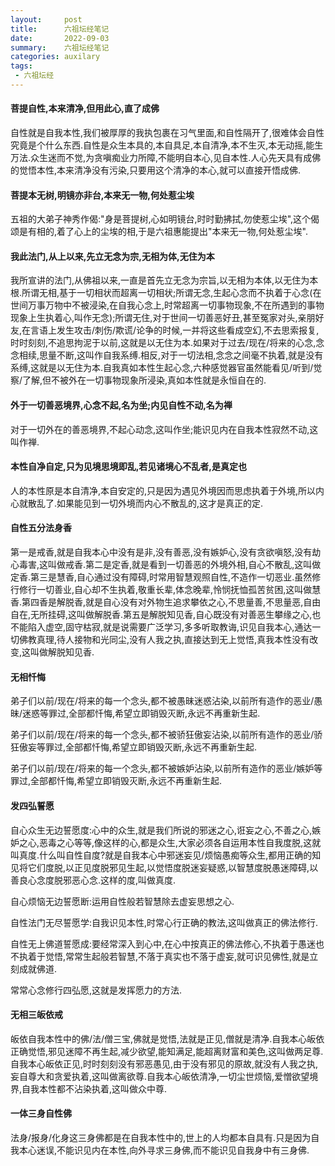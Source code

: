 ```yaml
---
layout:     post
title:      六祖坛经笔记
date:       2022-09-03
summary:    六祖坛经笔记
categories: auxilary
tags:
 - 六祖坛经
---
```


#### 菩提自性,本来清净,但用此心,直了成佛

自性就是自我本性,我们被厚厚的我执包裹在习气里面,和自性隔开了,很难体会自性究竟是个什么东西.自性是众生本具的,本自具足,本自清净,本不生灭,本无动摇,能生万法.众生迷而不觉,为贪嗔痴业力所障,不能明自本心,见自本性.人心先天具有成佛的觉悟本性,本来清净没有污染,只要用这个清净的本心,就可以直接开悟成佛.

#### 菩提本无树,明镜亦非台,本来无一物,何处惹尘埃

五祖的大弟子神秀作偈:"身是菩提树,心如明镜台,时时勤拂拭,勿使惹尘埃",这个偈颂是有相的,着了心上的尘埃的相,于是六祖惠能提出"本来无一物,何处惹尘埃".

#### 我此法门,从上以来,先立无念为宗,无相为体,无住为本

我所宣讲的法门,从佛祖以来,一直是首先立无念为宗旨,以无相为本体,以无住为本根.所谓无相,基于一切相状而超离一切相状;所谓无念,生起心念而不执着于心念(在世间万事万物中不被浸染,在自我心念上,时常超离一切事物现象,不在所遇到的事物现象上生执着心,叫作无念);所谓无住,对于世间一切善恶好丑,甚至冤家对头,亲朋好友,在言语上发生攻击/刺伤/欺谎/论争的时候,一并将这些看成空幻,不去思索报复,时时刻刻,不追思拘泥于以前,这就是以无住为本.如果对于过去/现在/将来的心念,念念相续,思量不断,这叫作自我系缚.相反,对于一切法相,念念之间毫不执着,就是没有系缚,这就是以无住为本.自我真如本性生起心念,六种感觉器官虽然能看见/听到/觉察/了解,但不被外在一切事物现象所浸染,真如本性就是永恒自在的.

#### 外于一切善恶境界,心念不起,名为坐;内见自性不动,名为禅

对于一切外在的善恶境界,不起心动念,这叫作坐;能识见内在自我本性寂然不动,这叫作禅.

#### 本性自净自定,只为见境思境即乱,若见诸境心不乱者,是真定也

人的本性原是本自清净,本自安定的,只是因为遇见外境因而思虑执着于外境,所以内心就散乱了.如果能见到一切外境而内心不散乱的,这才是真正的定.

#### 自性五分法身香

第一是戒香,就是自我本心中没有是非,没有善恶,没有嫉妒心,没有贪欲嗔怒,没有劫心毒害,这叫做戒香.第二是定香,就是看到一切善恶的外境外相,自心不散乱,这叫做定香.第三是慧香,自心通过没有障碍,时常用智慧观照自性,不造作一切恶业.虽然修行修行一切善业,自心却不生执着,敬重长辈,体念晚辈,怜悯抚恤孤苦贫困,这叫做慧香.第四香是解脱香,就是自心没有对外物生追求攀依之心,不思量善,不思量恶,自由自在,无所挂碍,这叫做解脱香.第五是解脱知见香,自心既没有对善恶生攀缘之心,也不能陷入虚空,固守枯寂,就是说需要广泛学习,多多听取教诲,识见自我本心,通达一切佛教真理,待人接物和光同尘,没有人我之执,直接达到无上觉悟,真我本性没有改变,这叫做解脱知见香.

#### 无相忏悔

弟子们以前/现在/将来的每一个念头,都不被愚昧迷惑沾染,以前所有造作的恶业/愚昧/迷惑等罪过,全部都忏悔,希望立即销毁灭断,永远不再重新生起.

弟子们以前/现在/将来的每一个念头,都不被骄狂傲妄沾染,以前所有造作的恶业/骄狂傲妄等罪过,全部都忏悔,希望立即销毁灭断,永远不再重新生起.

弟子们以前/现在/将来的每一个念头,都不被嫉妒沾染,以前所有造作的恶业/嫉妒等罪过,全部都忏悔,希望立即销毁灭断,永远不再重新生起.

#### 发四弘誓愿

自心众生无边誓愿度:心中的众生,就是我们所说的邪迷之心,诳妄之心,不善之心,嫉妒之心,恶毒之心等等,像这样的心,都是众生,大家必须各自运用本性自我度脱,这就叫真度.什么叫自性自度?就是自我本心中邪迷妄见/烦恼愚痴等众生,都用正确的知见将它们度脱,以正见度脱邪见生起,以觉悟度脱迷妄疑惑,以智慧度脱愚迷障碍,以善良心念度脱邪恶心念.这样的度,叫做真度.

自心烦恼无边誓愿断:运用自性般若智慧除去虚妄思想之心.

自性法门无尽誓愿学:自我识见本性,时常心行正确的教法,这叫做真正的佛法修行.

自性无上佛道誓愿成:要经常深入到心中,在心中按真正的佛法修心,不执着于愚迷也不执着于觉悟,常常生起般若智慧,不落于真实也不落于虚妄,就可识见佛性,就是立刻成就佛道.

常常心念修行四弘愿,这就是发挥愿力的方法.

#### 无相三皈依戒

皈依自我本性中的佛/法/僧三宝,佛就是觉悟,法就是正见,僧就是清净.自我本心皈依正确觉悟,邪见迷障不再生起,减少欲望,能知满足,能超离财富和美色,这叫做两足尊.自我本心皈依正见,时时刻刻没有邪恶愚见,由于没有邪见的原故,就没有人我之执,妄自尊大和贪爱执着,这叫做离欲尊.自我本心皈依清净,一切尘世烦恼,爱憎欲望境界,自我本性都不沾染执着,这叫做众中尊.

#### 一体三身自性佛

法身/报身/化身这三身佛都是在自我本性中的,世上的人均都本自具有.只是因为自我本心迷误,不能识见内在本性,向外寻求三身佛,而不能识见自我身中有三身佛.
